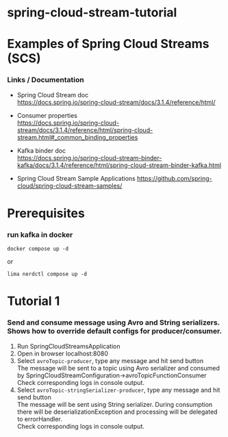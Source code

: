 # spring-cloud-stream-tutorial

# Examples of Spring Cloud Streams (SCS)

### Links / Documentation

- Spring Cloud Stream doc  
  https://docs.spring.io/spring-cloud-stream/docs/3.1.4/reference/html/

- Consumer properties   
  https://docs.spring.io/spring-cloud-stream/docs/3.1.4/reference/html/spring-cloud-stream.html#_common_binding_properties

- Kafka binder doc   
  https://docs.spring.io/spring-cloud-stream-binder-kafka/docs/3.1.4/reference/html/spring-cloud-stream-binder-kafka.html

- Spring Cloud Stream Sample Applications
  https://github.com/spring-cloud/spring-cloud-stream-samples/


# Prerequisites

### run kafka in docker
```
docker compose up -d
```
or
```
lima nerdctl compose up -d
```

# Tutorial 1
### Send and consume message using Avro and String serializers. Shows how to override default configs for producer/consumer.
1. Run SpringCloudStreamsApplication
2. Open in browser localhost:8080
3. Select `avroTopic-producer`, type any message and hit send button\
The message will be sent to a topic using Avro serializer and consumed by SpringCloudStreamConfiguration->avroTopicFunctionConsumer\
Check corresponding logs in console output.
4. Select `avroTopic-stringSerializer-producer`, type any message and hit send button\
The message will be sent using String serializer. During consumption there will be deserializationException and processing will be delegated to errorHandler.\
Check corresponding logs in console output.

